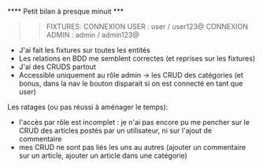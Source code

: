 **** Petit bilan à presque minuit ***

>> FIXTURES:
CONNEXION USER : user / user123@
CONNEXION ADMIN : admin / admin123@

- J'ai fait les fixtures sur toutes les entités
- Les relations en BDD me semblent correctes (et reprises sur les fixtures)
- J'ai des CRUDS partout
- Accessible uniquement au rôle admin -> les CRUD des catégories (et bonus, dans la nav le bouton disparait si on est connecté en tant que user)


Les ratages (ou pas réussi à aménager le temps):
- l'accès par rôle est incomplet : je n'ai pas encore pu me pencher sur le CRUD des articles postés par un utilisateur, ni sur l'ajout de commentaire
- mes CRUD ne sont pas liés les uns au autres (ajouter un commentaire sur un article, ajouter un article dans une catégorie)

